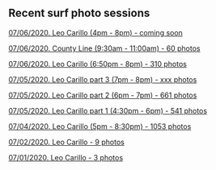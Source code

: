 ## Recent surf photo sessions

<a href="#" target="_blank">07/06/2020. Leo Carillo (4pm - 8pm)  - coming soon</a>

<a href="https://photos.app.goo.gl/FER4rFtsZopRYSYk8" target="_blank">07/06/2020. County Line (9:30am - 11:00am) - 60 photos</a>

<a href="https://photos.app.goo.gl/dNupJiTXWo8XdBp49" target="_blank">07/06/2020. Leo Carillo (6:50pm - 8pm) - 310 photos</a>

<a href="https://photos.app.goo.gl/SPi7ww8bUEhcZxTe9" target="_blank">07/05/2020. Leo Carillo part 3 (7pm - 8pm) - xxx photos</a>

<a href="https://photos.app.goo.gl/DviiYMC6MVVoD9bw6" target="_blank">07/05/2020. Leo Carillo part 2 (6pm - 7pm) - 661 photos</a>

<a href="https://photos.app.goo.gl/7sr9UCybX6ayx3Jr5" target="_blank">07/05/2020. Leo Carillo part 1 (4:30pm - 6pm) - 541 photos</a>

<a href="https://photos.app.goo.gl/1YNp1qeNjAizuRWp6" target="_blank">07/04/2020. Leo Carillo (5pm - 8:30pm) - 1053 photos</a>

<a href="https://photos.app.goo.gl/J92FMQ5KFfkkZK2k9" target="_blank">07/02/2020. Leo Carillo - 9 photos</a>

<a href="https://photos.app.goo.gl/6yyJ8Jb1cWLw5g4L8" target="_blank">07/01/2020. Leo Carillo - 3 photos</a>
